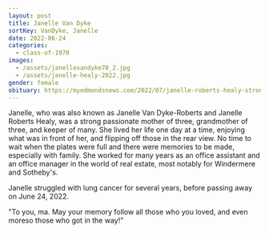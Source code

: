 ```yaml
---
layout: post
title: Janelle Van Dyke
sortKey: VanDyke, Janelle
date: 2022-06-24
categories:
  - class-of-1970
images:
  - /assets/janellevandyke70_2.jpg
  - /assets/janelle-healy-2022.jpg
gender: female
obituary: https://myedmondsnews.com/2022/07/janelle-roberts-healy-strong-and-passionate-she-lived-her-life-one-day-at-a-time/
---
```

Janelle, who was also known as Janelle Van Dyke-Roberts and Janelle Roberts Healy, was a strong passionate mother of three, grandmother of three, and keeper of many. She lived her life one day at a time, enjoying what was in front of her, and flipping off those in the rear view. No time to wait when the plates were full and there were memories to be made, especially with family. S﻿he worked for many years as an office assistant and an office manager in the world of real estate, most notably for Windermere and Sotheby's.

Janelle struggled with lung cancer for several years, before passing away on June 24, 2022.

"To you, ma. May your memory follow all those who you loved, and even moreso those who got in the way!"